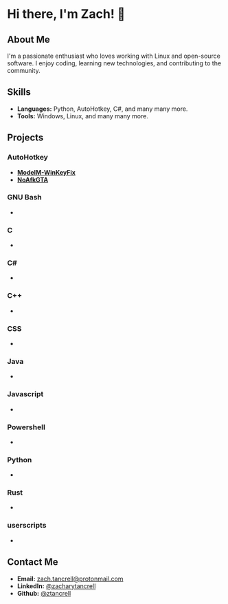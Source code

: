 # Hi there, I'm Zach! 👋

## About Me
I'm a passionate enthusiast who loves working with Linux and open-source software. I enjoy coding, learning new technologies, and contributing to the community.

## Skills
- **Languages:** Python, AutoHotkey, C#, and many many more.
- **Tools:** Windows, Linux, and many many more.

## Projects
### AutoHotkey
- [**ModelM-WinKeyFix**](https://github.com/ztancrell/ModelM-WinKeyFix)
- [**NoAfkGTA**](https://github.com/ztancrell/NoAfkGTA)

### GNU Bash
- 

### C
- 

### C#
-

### C++
- 

### CSS
- 

### Java
- 

### Javascript
- 

### Powershell
- 

### Python
- 

### Rust
- 

### userscripts
-


## Contact Me
- **Email:** zach.tancrell@protonmail.com
- **LinkedIn:** [@zacharytancrell](https://www.linkedin.com/in/zacharytancrell/)
- **Github:** [@ztancrell](https://www.github.com/ztancrell)
